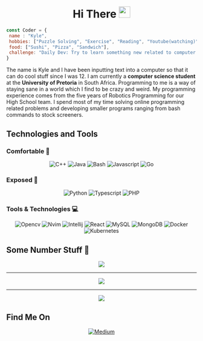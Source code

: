 <div align="center">
<h1>Hi There <img src="https://raw.githubusercontent.com/MartinHeinz/MartinHeinz/master/wave.gif" width="30px">
</h1></div>


```javascript
const Coder = {
 name : "Kyle",
 hobbies: ["Puzzle Solving", "Exercise", "Reading", "Youtube(watching)"],
 food: ["Sushi", "Pizza", "Sandwich"],
 challenge: "Daily Dev: Try to learn something new related to computer science"
}
```

The name is Kyle and I have been inputting text into a computer so that it can do cool stuff since I was 12. I am currently a **computer science student** at the **University of Pretoria** in South Africa. Programming to me is a way of staying sane in a world which I find to be crazy and weird.
My programming experience comes from the five years of Robotics Programming for our High School team. I spend most of my time solving online
programming related problems and developing smaller programs ranging from bash commands to stock screeners.

## Technologies and Tools 

### Comfortable 🔧
<div align="center">

![C++](https://img.shields.io/badge/C++-blue?style=for-the-badge&logo=cplusplus)
![Java](https://img.shields.io/badge/Java-white?style=for-the-badge&logo=java)
![Bash](https://img.shields.io/badge/Bash-blue?style=for-the-badge&logo=byte)
![Javascript](https://img.shields.io/badge/Javascript-white?style=for-the-badge&logo=javascript)
![Go](https://img.shields.io/badge/Go-blue?style=for-the-badge&logo=go)
 
</div>


### Exposed 🔧
<div align="center">

![Python](https://img.shields.io/badge/Python-blue?style=for-the-badge&logo=python)
![Typescript](https://img.shields.io/badge/Typescript-white?style=for-the-badge&logo=typescript)
![PHP](https://img.shields.io/badge/PHP-blue?style=for-the-badge&logo=php)

</div>

### Tools & Technologies 💻
<div align="center">

![Opencv](https://img.shields.io/badge/Opencv-white?style=for-the-badge&logo=opencv)
![Nvim](https://img.shields.io/badge/Vim-blue?style=for-the-badge&logo=neovim)
![Intellij](https://img.shields.io/badge/Intellij-white?style=for-the-badge&logo=intellijidea)
![React](https://img.shields.io/badge/React-blue?style=for-the-badge&logo=react)
![MySQL](https://img.shields.io/badge/MySQL-white?style=for-the-badge&logo=mysql)
![MongoDB](https://img.shields.io/badge/MongoDB-blue?style=for-the-badge&logo=mongodb)
![Docker](https://img.shields.io/badge/Docker-white?style=for-the-badge&logo=docker)
![Kubernetes](https://img.shields.io/badge/Kubernetes-blue?style=for-the-badge&logo=kubernetes)

</div>

## Some Number Stuff 🧮

<div align="center">
<img align="center" src="http://github-readme-streak-stats.herokuapp.com?user=KyleSmith19091&theme=nord&hide_border=true">
<hr /> 
<img align="center" src="https://activity-graph.herokuapp.com/graph?username=KyleSmith19091&theme=github">
<hr />
<img align="center" src="https://github-readme-stats.vercel.app/api/top-langs/?username=KyleSmith19091&show_icons=true&theme=nord">
</div>

## Find Me On
<div align="center">
 <a href="https://skorpion19091.medium.com/">
  
![Medium](https://img.shields.io/badge/-Medium-black?style=for-the-badge&logo=medium)

 </a>
</div>
